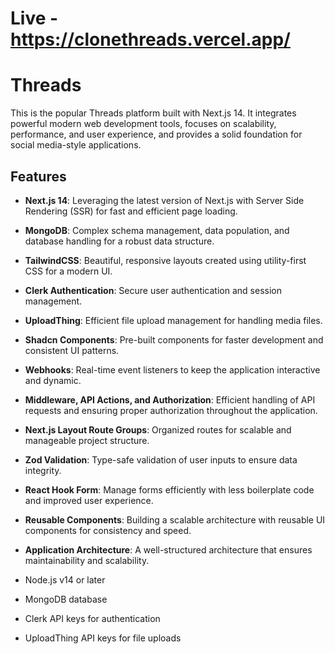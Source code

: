# Live - https://clonethreads.vercel.app/

# Threads

This is the popular Threads platform built with Next.js 14. It integrates powerful modern web development tools, focuses on scalability, performance, and user experience, and provides a solid foundation for social media-style applications.

## Features

- **Next.js 14**: Leveraging the latest version of Next.js with Server Side Rendering (SSR) for fast and efficient page loading.
- **MongoDB**: Complex schema management, data population, and database handling for a robust data structure.
- **TailwindCSS**: Beautiful, responsive layouts created using utility-first CSS for a modern UI.
- **Clerk Authentication**: Secure user authentication and session management.
- **UploadThing**: Efficient file upload management for handling media files.
- **Shadcn Components**: Pre-built components for faster development and consistent UI patterns.
- **Webhooks**: Real-time event listeners to keep the application interactive and dynamic.
- **Middleware, API Actions, and Authorization**: Efficient handling of API requests and ensuring proper authorization throughout the application.
- **Next.js Layout Route Groups**: Organized routes for scalable and manageable project structure.
- **Zod Validation**: Type-safe validation of user inputs to ensure data integrity.
- **React Hook Form**: Manage forms efficiently with less boilerplate code and improved user experience.
- **Reusable Components**: Building a scalable architecture with reusable UI components for consistency and speed.
- **Application Architecture**: A well-structured architecture that ensures maintainability and scalability.
  

- Node.js v14 or later
- MongoDB database
- Clerk API keys for authentication
- UploadThing API keys for file uploads

